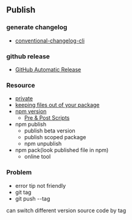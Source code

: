 ## Publish

### generate changelog

* [conventional-changelog-cli](https://github.com/conventional-changelog/conventional-changelog/tree/master/packages/conventional-changelog-cli)

### github release

* [GitHub Automatic Release](https://github.com/marketplace/actions/automatic-releases#github-automatic-releases)

### Resource
* [private](https://docs.npmjs.com/cli/v6/configuring-npm/package-json#private)
* [keeping files out of your package](https://docs.npmjs.com/cli/v8/using-npm/developers#keeping-files-out-of-your-package)
* [npm version](https://docs.npmjs.com/cli/v8/commands/npm-version)
  * [Pre & Post Scripts](https://docs.npmjs.com/cli/v6/using-npm/scripts#pre--post-scripts)
* npm publish
  * publish beta version
  * publish scoped package
  * npm unpublish
* npm pack(look published file in npm)
  * online tool

### Problem

* error tip not friendly
* git tag
* git push --tag

can switch different version source code by tag
